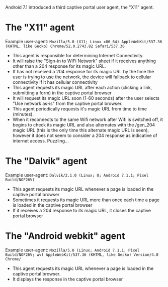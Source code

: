 Android 7.1 introduced a third captive portal user agent, the "X11" agent.

# The "X11" agent

Example user-agent: `Mozilla/5.0 (X11; Linux x86_64) AppleWebKit/537.36 (KHTML, like Gecko) Chrome/52.0.2743.82 Safari/537.36`

* This agent is responsible for determining Internet Connectivity.
* It will raise the "Sign-in to WiFi Network" sheet if it receives anything other than a 204 response for its magic URL.
* If has not received a 204 response for its magic URL by the time the user is trying to use the network, the device will fallback to cellular connectivity if it has cellular connectivity
* This agent requests its magic URL after each action (clicking a link, submitting a form) in the captive portal browser
* It will request its magic URL soon (1-60 seconds) after the user selects "Use network as-is" from the captive portal browser.
* This agent periodically requests it's magic URL from time to time (minutes).
* When it reconnects to the same Wifi network after Wifi is switched off, it begins to check its magic URL and also alternates with the /gen_204 magic URL (this is the only time this alternate magic URL is seen), however it does not seem to consider a 204 response as indicative of internet access. Puzzling...

# The "Dalvik" agent

Example user-agent: `Dalvik/2.1.0 (Linux; U; Android 7.1.1; Pixel Build/NOF26V)`

* This agent requests its magic URL whenever a page is loaded in the captive portal browser
* Sometimes it requests its magic URL more than once each time a page is loaded in the captive portal browser
* If it receives a 204 response to its magic URL, it closes the captive portal browser

# The "Android webkit" agent

Example user-agent: `Mozilla/5.0 (Linux; Android 7.1.1; Pixel Build/NOF26V; wv) AppleWebKit/537.36 (KHTML, like Gecko) Version/4.0 Chrome/`

* This agent requests its magic URL whenever a page is loaded in the captive portal browser.
* It displays the response in the captive portal browser
